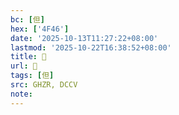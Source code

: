 ```yaml
---
bc: [但]
hex: ['4F46']
date: '2025-10-13T11:27:22+08:00'
lastmod: '2025-10-22T16:38:52+08:00'
title: 󰗒
url: 󰗒
tags: [但]
src: GHZR, DCCV
note:
---
```

